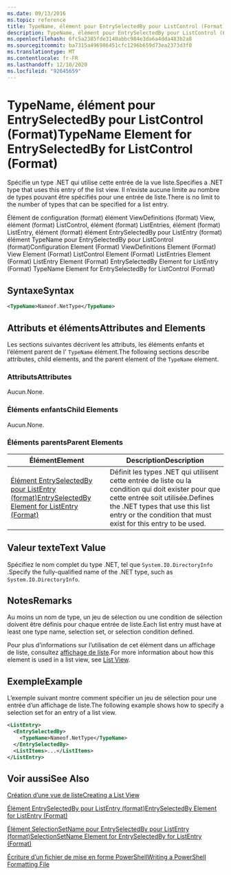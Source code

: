 ```yaml
---
ms.date: 09/13/2016
ms.topic: reference
title: TypeName, élément pour EntrySelectedBy pour ListControl (Format)
description: TypeName, élément pour EntrySelectedBy pour ListControl (Format)
ms.openlocfilehash: 6fc5a2385fde3140abbc984e3da6a4dda483b2a8
ms.sourcegitcommit: ba7315a496986451cfc1296b659d73ea2373d3f0
ms.translationtype: MT
ms.contentlocale: fr-FR
ms.lasthandoff: 12/10/2020
ms.locfileid: "92645659"
---
```

# <a name="typename-element-for-entryselectedby-for-listcontrol-format"></a><span data-ttu-id="828e0-103">TypeName, élément pour EntrySelectedBy pour ListControl (Format)</span><span class="sxs-lookup"><span data-stu-id="828e0-103">TypeName Element for EntrySelectedBy for ListControl (Format)</span></span>

<span data-ttu-id="828e0-104">Spécifie un type .NET qui utilise cette entrée de la vue liste.</span><span class="sxs-lookup"><span data-stu-id="828e0-104">Specifies a .NET type that uses this entry of the list view.</span></span> <span data-ttu-id="828e0-105">Il n’existe aucune limite au nombre de types pouvant être spécifiés pour une entrée de liste.</span><span class="sxs-lookup"><span data-stu-id="828e0-105">There is no limit to the number of types that can be specified for a list entry.</span></span>

<span data-ttu-id="828e0-106">Élément de configuration (format) élément ViewDefinitions (format) View, élément (format) ListControl, élément (format) ListEntries, élément (format) ListEntry, élément (format) élément EntrySelectedBy pour ListEntry (format) élément TypeName pour EntrySelectedBy pour ListControl (format)</span><span class="sxs-lookup"><span data-stu-id="828e0-106">Configuration Element (Format) ViewDefinitions Element (Format) View Element (Format) ListControl Element (Format) ListEntries Element (Format) ListEntry Element (Format) EntrySelectedBy Element for ListEntry (Format) TypeName Element for EntrySelectedBy for ListControl (Format)</span></span>

## <a name="syntax"></a><span data-ttu-id="828e0-107">Syntaxe</span><span class="sxs-lookup"><span data-stu-id="828e0-107">Syntax</span></span>

```xml
<TypeName>Nameof.NetType</TypeName>
```

## <a name="attributes-and-elements"></a><span data-ttu-id="828e0-108">Attributs et éléments</span><span class="sxs-lookup"><span data-stu-id="828e0-108">Attributes and Elements</span></span>

<span data-ttu-id="828e0-109">Les sections suivantes décrivent les attributs, les éléments enfants et l’élément parent de l' `TypeName` élément.</span><span class="sxs-lookup"><span data-stu-id="828e0-109">The following sections describe attributes, child elements, and the parent element of the `TypeName` element.</span></span>

### <a name="attributes"></a><span data-ttu-id="828e0-110">Attributs</span><span class="sxs-lookup"><span data-stu-id="828e0-110">Attributes</span></span>

<span data-ttu-id="828e0-111">Aucun.</span><span class="sxs-lookup"><span data-stu-id="828e0-111">None.</span></span>

### <a name="child-elements"></a><span data-ttu-id="828e0-112">Éléments enfants</span><span class="sxs-lookup"><span data-stu-id="828e0-112">Child Elements</span></span>

<span data-ttu-id="828e0-113">Aucun.</span><span class="sxs-lookup"><span data-stu-id="828e0-113">None.</span></span>

### <a name="parent-elements"></a><span data-ttu-id="828e0-114">Éléments parents</span><span class="sxs-lookup"><span data-stu-id="828e0-114">Parent Elements</span></span>

|<span data-ttu-id="828e0-115">Élément</span><span class="sxs-lookup"><span data-stu-id="828e0-115">Element</span></span>|<span data-ttu-id="828e0-116">Description</span><span class="sxs-lookup"><span data-stu-id="828e0-116">Description</span></span>|
|-------------|-----------------|
|[<span data-ttu-id="828e0-117">Élément EntrySelectedBy pour ListEntry (format)</span><span class="sxs-lookup"><span data-stu-id="828e0-117">EntrySelectedBy Element for ListEntry (Format)</span></span>](./entryselectedby-element-for-listentry-for-listcontrol-format.md)|<span data-ttu-id="828e0-118">Définit les types .NET qui utilisent cette entrée de liste ou la condition qui doit exister pour que cette entrée soit utilisée.</span><span class="sxs-lookup"><span data-stu-id="828e0-118">Defines the .NET types that use this list entry or the condition that must exist for this entry to be used.</span></span>|

## <a name="text-value"></a><span data-ttu-id="828e0-119">Valeur texte</span><span class="sxs-lookup"><span data-stu-id="828e0-119">Text Value</span></span>

<span data-ttu-id="828e0-120">Spécifiez le nom complet du type .NET, tel que `System.IO.DirectoryInfo` .</span><span class="sxs-lookup"><span data-stu-id="828e0-120">Specify the fully-qualified name of the .NET type, such as `System.IO.DirectoryInfo`.</span></span>

## <a name="remarks"></a><span data-ttu-id="828e0-121">Notes</span><span class="sxs-lookup"><span data-stu-id="828e0-121">Remarks</span></span>

<span data-ttu-id="828e0-122">Au moins un nom de type, un jeu de sélection ou une condition de sélection doivent être définis pour chaque entrée de liste.</span><span class="sxs-lookup"><span data-stu-id="828e0-122">Each list entry must have at least one type name, selection set, or selection condition defined.</span></span>

<span data-ttu-id="828e0-123">Pour plus d’informations sur l’utilisation de cet élément dans un affichage de liste, consultez [affichage de liste](./creating-a-list-view.md).</span><span class="sxs-lookup"><span data-stu-id="828e0-123">For more information about how this element is used in a list view, see [List View](./creating-a-list-view.md).</span></span>

## <a name="example"></a><span data-ttu-id="828e0-124">Exemple</span><span class="sxs-lookup"><span data-stu-id="828e0-124">Example</span></span>

<span data-ttu-id="828e0-125">L’exemple suivant montre comment spécifier un jeu de sélection pour une entrée d’un affichage de liste.</span><span class="sxs-lookup"><span data-stu-id="828e0-125">The following example shows how to specify a selection set for an entry of a list view.</span></span>

```xml
<ListEntry>
  <EntrySelectedBy>
    <TypeName>Nameof.NetType</TypeName>
  </EntrySelectedBy>
  <ListItems>...</ListItems>
</ListEntry>
```

## <a name="see-also"></a><span data-ttu-id="828e0-126">Voir aussi</span><span class="sxs-lookup"><span data-stu-id="828e0-126">See Also</span></span>

[<span data-ttu-id="828e0-127">Création d’une vue de liste</span><span class="sxs-lookup"><span data-stu-id="828e0-127">Creating a List View</span></span>](./creating-a-list-view.md)

[<span data-ttu-id="828e0-128">Élément EntrySelectedBy pour ListEntry (format)</span><span class="sxs-lookup"><span data-stu-id="828e0-128">EntrySelectedBy Element for ListEntry (Format)</span></span>](./entryselectedby-element-for-listentry-for-listcontrol-format.md)

[<span data-ttu-id="828e0-129">Élément SelectionSetName pour EntrySelectedBy pour ListEntry (format)</span><span class="sxs-lookup"><span data-stu-id="828e0-129">SelectionSetName Element for EntrySelectedBy for ListEntry (Format)</span></span>](./selectionsetname-element-for-entryselectedby-for-listcontrol-format.md)

[<span data-ttu-id="828e0-130">Écriture d’un fichier de mise en forme PowerShell</span><span class="sxs-lookup"><span data-stu-id="828e0-130">Writing a PowerShell Formatting File</span></span>](./writing-a-powershell-formatting-file.md)

